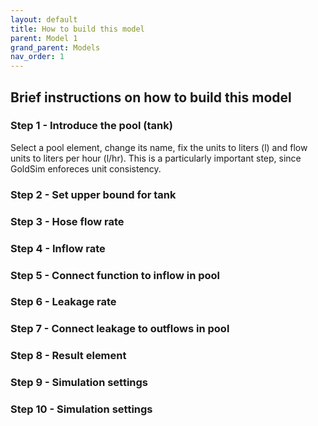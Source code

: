 ```yaml
---
layout: default
title: How to build this model
parent: Model 1
grand_parent: Models
nav_order: 1
---
```


## Brief instructions on how to build this model

### Step 1 -  Introduce the pool (tank)

Select a pool element, change its name, fix the units to liters (l) and flow units to liters per
hour (l/hr). This is a particularly important step, since GoldSim enforeces unit consistency.

### Step 2 -  Set upper bound for tank

### Step 3 -  Hose flow rate

### Step 4 -  Inflow rate

### Step 5 - Connect function to inflow in pool

### Step 6 - Leakage rate

### Step 7 - Connect leakage to outflows in pool

### Step 8 - Result element

### Step 9 - Simulation settings

### Step 10 - Simulation settings



